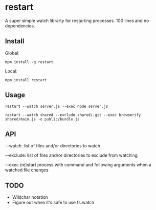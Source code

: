# restart
A super simple watch librarty for restarting processes. 100 lines and no dependencies.
## Install
Global:

`npm install -g restart`

Local:

`npm install restart`

## Usage

`restart --watch server.js --exec node server.js`

`restart --watch shared --exclude shared/.git --exec browserify shared/main.js -o public/bundle.js`

## API

--watch: list of files and/or directories to watch

--exclude: list of files and/or directories to exclude from watching

--exec (re)start process with command and following arguments when a watched file changes

## TODO

* Wildchar notation
* Figure out when it's safe to use fs.watch
